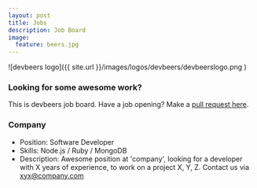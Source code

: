 ```yaml
---
layout: post
title: Jobs
description: Job Board
image:
  feature: beers.jpg
---
```


![devbeers logo]({{ site.url }}/images/logos/devbeers/devbeerslogo.png )

### Looking for some awesome work?

This is devbeers job board. Have a job opening? Make a [pull request here](https://github.com/devbeers/devbeers.github.io/blob/master/jobs.md).

### Company

- Position: Software Developer
- Skills:	Node.js / Ruby / MongoDB
- Description: Awesome position at 'company', looking for a developer with X years of experience, to work on a project X, Y, Z. Contact us via xyx@company.com